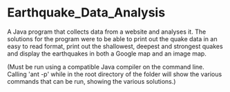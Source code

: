 # Earthquake_Data_Analysis
A Java program that collects data from a website and analyses it. The solutions for the program were to be able to print out the quake data in an easy to read format, print out the shallowest, deepest and strongest quakes and display the earthquakes in both a Google map and an image map.

(Must be run using a compatible Java compiler on the command line. Calling 'ant -p' while in the root directory of the folder will show the various commands that can be run, showing the various solutions.)
